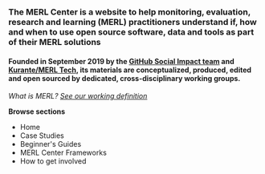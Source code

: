 ### The MERL Center is a website to help monitoring, evaluation, research and learning (MERL) practitioners understand if, how and when to use open source software, data and tools as part of their MERL solutions

#### Founded in September 2019 by the [GitHub Social Impact team](https://socialimpact.github.com) and [Kurante/MERL Tech](http://merltech.org), its materials are conceptualized, produced, edited and open sourced by dedicated, cross-disciplinary working groups.

_What is MERL? [See our working definition](https://github.com/MERLTech/MERL-Center-public/blob/master/MERLdefinition.md)_

**Browse sections**
- Home
- Case Studies
- Beginner's Guides
- MERL Center Frameworks
- How to get involved
